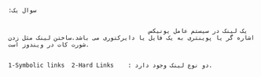                                                                                                                                                                           
                                                                                                                                                                     :سوال یک
                                                                                                                                                                     
                                                                                                                                                                     
                                            یک لینک در سیستم عامل یونیکس اشاره گر یا پوینتری به یک فایل یا دایرکتوری می باشد.ساختن لینک مثل زدن شورت کات در ویندوز است.
                                            
                                                                                                1-Symbolic links  2-Hard Links    : دو نوع لینک وجود دارد.
                                                                                                
                                                                                                
                                                                                                                                                                   
